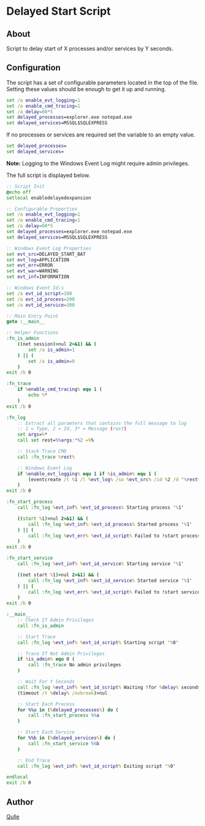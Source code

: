 # Delayed Start Script

## About
Script to delay start of X processes and/or services by Y seconds.

## Configuration
The script has a set of configurable parameters located in the top of the file. Setting these values should be enough to get it up and running.
```bat
set /a enable_evt_logging=1
set /a enable_cmd_tracing=1
set /a delay=60*5
set delayed_processes=explorer.exe notepad.exe
set delayed_services=MSSQL$SQLEXPRESS
```

If no processes or services are required set the variable to an empty value.
```bat
set delayed_processes=
set delayed_services=
```

**Note:** Logging to the Windows Event Log might require admin privileges.

The full script is displayed below.
```bat
:: Script Init
@echo off
setlocal enabledelayedexpansion

:: Configurable Properties
set /a enable_evt_logging=1
set /a enable_cmd_tracing=1
set /a delay=60*5
set delayed_processes=explorer.exe notepad.exe
set delayed_services=MSSQL$SQLEXPRESS

:: Windows Event Log Properties
set evt_src=DELAYED_START_BAT
set evt_log=APPLICATION
set evt_err=ERROR
set evt_war=WARNING
set evt_inf=INFORMATION

:: Windows Event Id:s
set /a evt_id_script=100
set /a evt_id_process=200
set /a evt_id_service=300

:: Main Entry Point
goto :__main__

:: Helper Functions
:fn_is_admin
    ((net session)>nul 2>&1) && (
        set /a is_admin=1
    ) || (
        set /a is_admin=0
    )
exit /b 0

:fn_trace
    if %enable_cmd_tracing% equ 1 (
        echo %*
    )
exit /b 0

:fn_log
    :: Extract all paramters that contains the full message to log
    :: 1 = Type, 2 = Id, 3* = Message (rest)
    set args=%*
    call set rest=%%args:*%2 =%%

    :: Stack Trace CMD
    call :fn_trace %rest%

    :: Windows Event Log
    if %enable_evt_logging% equ 1 if %is_admin% equ 1 (
        (eventcreate /t %1 /l %evt_log% /so %evt_src% /id %2 /d "%rest%")>nul
    )
exit /b 0

:fn_start_process
    call :fn_log %evt_inf% %evt_id_process% Starting process '%1'

    ((start %1)>nul 2>&1) && (
        call :fn_log %evt_inf% %evt_id_process% Started process '%1'
    ) || (
        call :fn_log %evt_err% %evt_id_script% Failed to !start process '%1'
    )
exit /b 0

:fn_start_service
    call :fn_log %evt_inf% %evt_id_service% Starting service '%1'

    ((net start %1)>nul 2>&1) && (
        call :fn_log %evt_inf% %evt_id_service% Started service '%1'
    ) || (
        call :fn_log %evt_err% %evt_id_script% Failed to !start service '%1'
    )
exit /b 0

:__main__
    :: Check If Admin Privileges
    call :fn_is_admin

    :: Start Trace
    call :fn_log %evt_inf% %evt_id_script% Starting script '%0'

    :: Trace If Not Admin Privileges
    if %is_admin% equ 0 (
        call :fn_trace No admin privileges
    )

    :: Wait For Y Seconds
    call :fn_log %evt_inf% %evt_id_script% Waiting !for %delay% seconds...
    (timeout /t %delay% /nobreak)>nul

    :: Start Each Process
    for %%a in (%delayed_processes%) do (
        call :fn_start_process %%a
    )

    :: Start Each Service
    for %%b in (%delayed_services%) do (
        call :fn_start_service %%b
    )

    :: End Trace
    call :fn_log %evt_inf% %evt_id_script% Exiting script '%0'

endlocal
exit /b 0
```

## Author
[Qulle](https://github.com/qulle/)